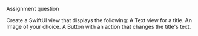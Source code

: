 Assignment question 


Create a SwiftUI view that displays the following:
A Text view for a title.
An Image of your choice.
A Button with an action that changes the title's text.

